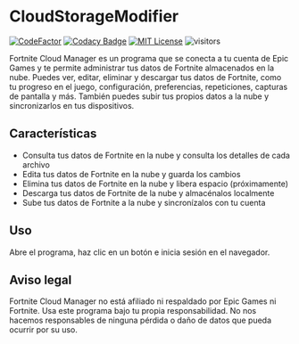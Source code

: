 # CloudStorageModifier

[![CodeFactor][img_codefactor]][codefactor]
[![Codacy Badge](https://app.codacy.com/project/badge/Grade/fe6f2024150c4d9492076a4da1a6ccfa)](https://app.codacy.com/gh/Mrgaton/CloudStorageModifier)
[![MIT License][img_license]][license]
![visitors](https://visitor-badge.laobi.icu/badge?page_id=Mrgaton.CloudStorageModifier)

[codefactor]: https://www.codefactor.io/repository/github/Mrgaton/CloudStorageModifier/overview
[license]: LICENSE.md
[img_codefactor]: https://www.codefactor.io/repository/github/mrgaton/CloudStorageModifier/badge
[img_license]: https://img.shields.io/github/license/Mrgaton/CloudStorageModifier.svg?style=flat

Fortnite Cloud Manager es un programa que se conecta a tu cuenta de Epic Games y te permite administrar tus datos de Fortnite almacenados en la nube. Puedes ver, editar, eliminar y descargar tus datos de Fortnite, como tu progreso en el juego, configuración, preferencias, repeticiones, capturas de pantalla y más. También puedes subir tus propios datos a la nube y sincronizarlos en tus dispositivos.

## Características

- Consulta tus datos de Fortnite en la nube y consulta los detalles de cada archivo
- Edita tus datos de Fortnite en la nube y guarda los cambios
- Elimina tus datos de Fortnite en la nube y libera espacio (próximamente)
- Descarga tus datos de Fortnite de la nube y almacénalos localmente
- Sube tus datos de Fortnite a la nube y sincronízalos con tu cuenta

## Uso

Abre el programa, haz clic en un botón e inicia sesión en el navegador.

## Aviso legal

Fortnite Cloud Manager no está afiliado ni respaldado por Epic Games ni Fortnite. Usa este programa bajo tu propia responsabilidad. No nos hacemos responsables de ninguna pérdida o daño de datos que pueda ocurrir por su uso.
